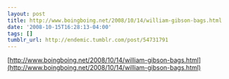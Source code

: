 ```yaml
---
layout: post
title: http://www.boingboing.net/2008/10/14/william-gibson-bags.html
date: '2008-10-15T16:28:13-04:00'
tags: []
tumblr_url: http://endemic.tumblr.com/post/54731791
---
```

[http://www.boingboing.net/2008/10/14/william-gibson-bags.html](http://www.boingboing.net/2008/10/14/william-gibson-bags.html)  
